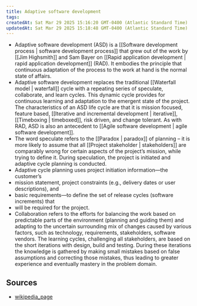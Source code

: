 ```yaml
---
title: Adaptive software development
tags: 
createdAt: Sat Mar 29 2025 15:16:20 GMT-0400 (Atlantic Standard Time)
updatedAt: Sat Mar 29 2025 15:18:48 GMT-0400 (Atlantic Standard Time)
---
```



- Adaptive software development (ASD) is a [[Software development process | software development process]] that grew out of the work by [[Jim Highsmith]] and Sam Bayer on [[Rapid application development | rapid application development]] (RAD). It embodies the principle that continuous adaptation of the process to the work at hand is the normal state of affairs.
- Adaptive software development replaces the traditional [[Waterfall model | waterfall]] cycle with a repeating series of speculate, collaborate, and learn cycles. This dynamic cycle provides for continuous learning and adaptation to the emergent state of the project. The characteristics of an ASD life cycle are that it is mission focused, feature based, [[Iterative and incremental development | iterative]], [[Timeboxing | timeboxed]], risk driven, and change tolerant. As with RAD, ASD is also an antecedent to [[Agile software development | agile software development]].
- The word speculate refers to the [[Paradox | paradox]] of planning – it is more likely to assume that all [[Project stakeholder | stakeholders]] are comparably wrong for certain aspects of the project’s mission, while trying to define it. During speculation, the project is initiated and adaptive cycle planning is conducted.
- Adaptive cycle planning uses project initiation information—the customer’s
- mission statement, project constraints (e.g., delivery dates or user descriptions), and
- basic requirements—to define the set of release cycles (software increments) that
- will be required for the project.
- Collaboration refers to the efforts for balancing the work based on predictable parts of the environment (planning and guiding them) and adapting to the uncertain surrounding mix of changes caused by various factors, such as technology, requirements, stakeholders, software vendors.  The learning cycles, challenging all stakeholders, are based on the short iterations with design, build and testing. During these iterations the knowledge is gathered by making small mistakes based on false assumptions and correcting those mistakes, thus leading to greater experience and eventually mastery in the problem domain.


## Sources
- [wikipedia_page](https://en.wikipedia.org/wiki/Adaptive_software_development)
